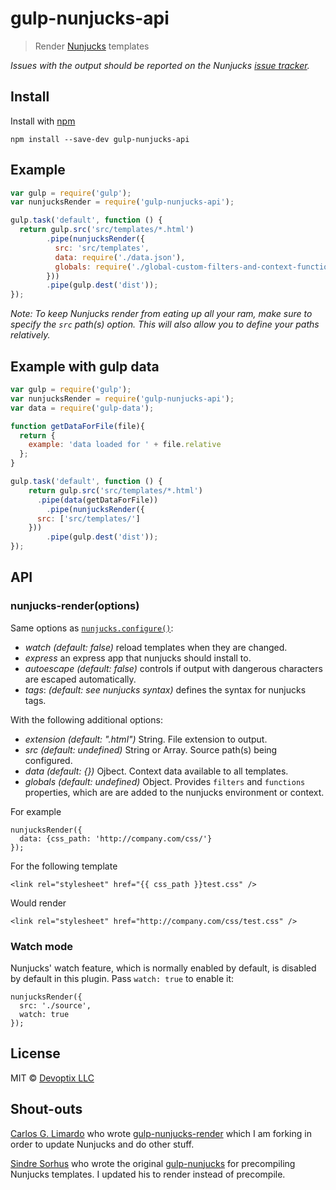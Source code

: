 # gulp-nunjucks-api

> Render [Nunjucks](https://mozilla.github.io/nunjucks/) templates

*Issues with the output should be reported on the Nunjucks 
[issue tracker](https://github.com/mozilla/nunjucks/issues).*


## Install

Install with [npm](https://npmjs.org/package/gulp-nunjucks-api)

```
npm install --save-dev gulp-nunjucks-api
```

## Example

```js
var gulp = require('gulp');
var nunjucksRender = require('gulp-nunjucks-api');

gulp.task('default', function () {
  return gulp.src('src/templates/*.html')
		.pipe(nunjucksRender({
		  src: 'src/templates',
          data: require('./data.json'),
          globals: require('./global-custom-filters-and-context-functions.json')		  
		}))
		.pipe(gulp.dest('dist'));
});
```

*Note: To keep Nunjucks render from eating up all your ram, make sure to 
specify the `src` path(s) option. This will also allow you to define your paths
relatively.*

## Example with gulp data

```js
var gulp = require('gulp');
var nunjucksRender = require('gulp-nunjucks-api');
var data = require('gulp-data');

function getDataForFile(file){
  return {
    example: 'data loaded for ' + file.relative
  };
}

gulp.task('default', function () {
	return gulp.src('src/templates/*.html')
	  .pipe(data(getDataForFile))
		.pipe(nunjucksRender({
      src: ['src/templates/']
    }))
		.pipe(gulp.dest('dist'));
});
```


## API

### nunjucks-render(options)

Same options as [`nunjucks.configure()`](http://mozilla.github.io/nunjucks/api.html#configure):

- *watch* _(default: false)_ reload templates when they are changed.
- *express* an express app that nunjucks should install to.
- *autoescape* _(default: false)_ controls if output with dangerous characters are escaped automatically.
- *tags*: _(default: see nunjucks syntax)_ defines the syntax for nunjucks tags.

With the following additional options:

- *extension* _(default: ".html")_ String. File extension to output.
- *src* _(default: undefined)_ String or Array. Source path(s) being configured.
- *data* _(default: {})_ Ojbect. Context data available to all templates.
- *globals* _(default: undefined)_ Object. Provides `filters` and `functions` 
properties, which are are added to the nunjucks environment or context.

For example
```
nunjucksRender({
  data: {css_path: 'http://company.com/css/'}
});
```

For the following template
```
<link rel="stylesheet" href="{{ css_path }}test.css" />
```

Would render
```
<link rel="stylesheet" href="http://company.com/css/test.css" />
```

### Watch mode
Nunjucks' watch feature, which is normally enabled by default, is disabled by
default in this plugin. Pass `watch: true` to enable it:

```
nunjucksRender({
  src: './source',
  watch: true
});
```

## License

MIT © [Devoptix LLC](http://www.devoptix.com)

## Shout-outs

[Carlos G. Limardo](http://limardo.org) who wrote 
[gulp-nunjucks-render](https://www.npmjs.com/package/gulp-nunjucks-render) 
which I am forking in order to update Nunjucks and do other stuff.

[Sindre Sorhus](http://sindresorhus.com/) who wrote the original 
[gulp-nunjucks](https://www.npmjs.org/package/gulp-nunjucks) for precompiling 
Nunjucks templates. I updated his to render instead of precompile.
